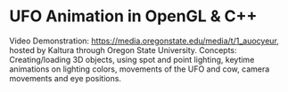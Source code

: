 # UFO Animation in OpenGL & C++
Video Demonstration: https://media.oregonstate.edu/media/t/1_auocyeur, hosted by Kaltura through Oregon State University. 
Concepts: Creating/loading 3D objects, using spot and point lighting, keytime animations on lighting colors, movements of the UFO and cow, camera movements and eye positions. 
